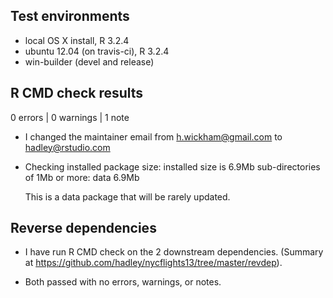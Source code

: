 ## Test environments
* local OS X install, R 3.2.4
* ubuntu 12.04 (on travis-ci), R 3.2.4
* win-builder (devel and release)

## R CMD check results

0 errors | 0 warnings | 1 note

* I changed the maintainer email from h.wickham@gmail.com to hadley@rstudio.com

* Checking installed package size:
  installed size is  6.9Mb
  sub-directories of 1Mb or more:
    data   6.9Mb

  This is a data package that will be rarely updated.

## Reverse dependencies

* I have run R CMD check on the 2 downstream dependencies.
  (Summary at https://github.com/hadley/nycflights13/tree/master/revdep). 
  
* Both passed with no errors, warnings, or notes.
